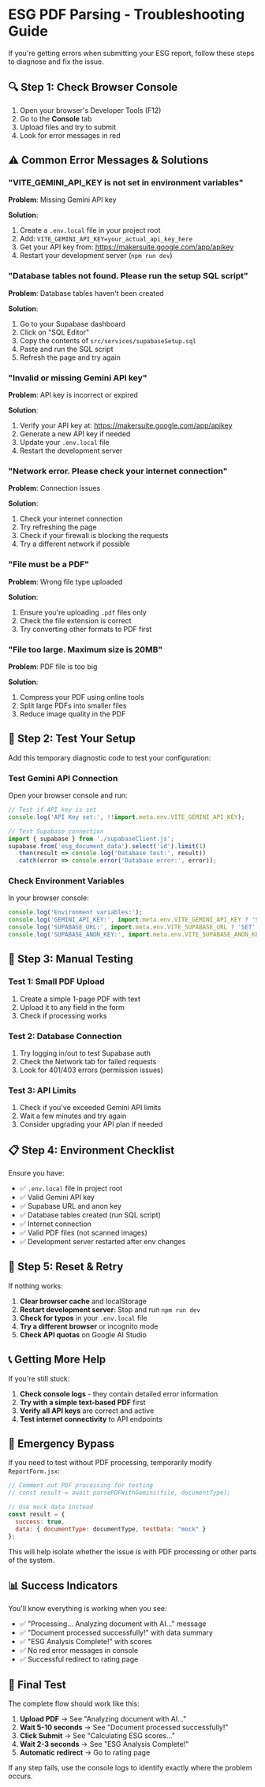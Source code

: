 # ESG PDF Parsing - Troubleshooting Guide

If you're getting errors when submitting your ESG report, follow these steps to diagnose and fix the issue.

## 🔍 Step 1: Check Browser Console

1. Open your browser's Developer Tools (F12)
2. Go to the **Console** tab
3. Upload files and try to submit
4. Look for error messages in red

## ⚠️ Common Error Messages & Solutions

### "VITE_GEMINI_API_KEY is not set in environment variables"

**Problem**: Missing Gemini API key

**Solution**:
1. Create a `.env.local` file in your project root
2. Add: `VITE_GEMINI_API_KEY=your_actual_api_key_here`
3. Get your API key from: https://makersuite.google.com/app/apikey
4. Restart your development server (`npm run dev`)

### "Database tables not found. Please run the setup SQL script"

**Problem**: Database tables haven't been created

**Solution**:
1. Go to your Supabase dashboard
2. Click on "SQL Editor"
3. Copy the contents of `src/services/supabaseSetup.sql`
4. Paste and run the SQL script
5. Refresh the page and try again

### "Invalid or missing Gemini API key"

**Problem**: API key is incorrect or expired

**Solution**:
1. Verify your API key at: https://makersuite.google.com/app/apikey
2. Generate a new API key if needed
3. Update your `.env.local` file
4. Restart the development server

### "Network error. Please check your internet connection"

**Problem**: Connection issues

**Solution**:
1. Check your internet connection
2. Try refreshing the page
3. Check if your firewall is blocking the requests
4. Try a different network if possible

### "File must be a PDF"

**Problem**: Wrong file type uploaded

**Solution**:
1. Ensure you're uploading `.pdf` files only
2. Check the file extension is correct
3. Try converting other formats to PDF first

### "File too large. Maximum size is 20MB"

**Problem**: PDF file is too big

**Solution**:
1. Compress your PDF using online tools
2. Split large PDFs into smaller files
3. Reduce image quality in the PDF

## 🧪 Step 2: Test Your Setup

Add this temporary diagnostic code to test your configuration:

### Test Gemini API Connection

Open your browser console and run:

```javascript
// Test if API key is set
console.log('API Key set:', !!import.meta.env.VITE_GEMINI_API_KEY);

// Test Supabase connection
import { supabase } from './supabaseClient.js';
supabase.from('esg_document_data').select('id').limit(1)
  .then(result => console.log('Database test:', result))
  .catch(error => console.error('Database error:', error));
```

### Check Environment Variables

In your browser console:

```javascript
console.log('Environment variables:');
console.log('GEMINI_API_KEY:', import.meta.env.VITE_GEMINI_API_KEY ? 'SET' : 'NOT SET');
console.log('SUPABASE_URL:', import.meta.env.VITE_SUPABASE_URL ? 'SET' : 'NOT SET');
console.log('SUPABASE_ANON_KEY:', import.meta.env.VITE_SUPABASE_ANON_KEY ? 'SET' : 'NOT SET');
```

## 🔧 Step 3: Manual Testing

### Test 1: Small PDF Upload
1. Create a simple 1-page PDF with text
2. Upload it to any field in the form
3. Check if processing works

### Test 2: Database Connection
1. Try logging in/out to test Supabase auth
2. Check the Network tab for failed requests
3. Look for 401/403 errors (permission issues)

### Test 3: API Limits
1. Check if you've exceeded Gemini API limits
2. Wait a few minutes and try again
3. Consider upgrading your API plan if needed

## 📋 Step 4: Environment Checklist

Ensure you have:

- ✅ `.env.local` file in project root
- ✅ Valid Gemini API key
- ✅ Supabase URL and anon key
- ✅ Database tables created (run SQL script)
- ✅ Internet connection
- ✅ Valid PDF files (not scanned images)
- ✅ Development server restarted after env changes

## 🔄 Step 5: Reset & Retry

If nothing works:

1. **Clear browser cache** and localStorage
2. **Restart development server**: Stop and run `npm run dev`
3. **Check for typos** in your `.env.local` file
4. **Try a different browser** or incognito mode
5. **Check API quotas** on Google AI Studio

## 📞 Getting More Help

If you're still stuck:

1. **Check console logs** - they contain detailed error information
2. **Try with a simple text-based PDF** first
3. **Verify all API keys** are correct and active
4. **Test internet connectivity** to API endpoints

## 🚨 Emergency Bypass

If you need to test without PDF processing, temporarily modify `ReportForm.jsx`:

```javascript
// Comment out PDF processing for testing
// const result = await parsePDFWithGemini(file, documentType);

// Use mock data instead
const result = {
  success: true,
  data: { documentType: documentType, testData: "mock" }
};
```

This will help isolate whether the issue is with PDF processing or other parts of the system.

## 📊 Success Indicators

You'll know everything is working when you see:

- ✅ "Processing... Analyzing document with AI..." message
- ✅ "Document processed successfully!" with data summary
- ✅ "ESG Analysis Complete!" with scores
- ✅ No red error messages in console
- ✅ Successful redirect to rating page

## 🎯 Final Test

The complete flow should work like this:

1. **Upload PDF** → See "Analyzing document with AI..."
2. **Wait 5-10 seconds** → See "Document processed successfully!"
3. **Click Submit** → See "Calculating ESG scores..."
4. **Wait 2-3 seconds** → See "ESG Analysis Complete!"
5. **Automatic redirect** → Go to rating page

If any step fails, use the console logs to identify exactly where the problem occurs. 